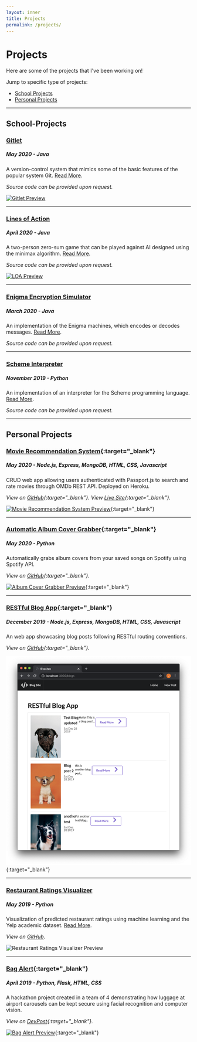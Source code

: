 ```yaml
---
layout: inner
title: Projects
permalink: /projects/
---
```

# Projects
Here are some of the projects that I've been working on! 


Jump to specific type of projects:
- [School Projects](#school-projects)
- [Personal Projects](#personal-projects)

---

## School-Projects  

### [Gitlet](/gitlet)
##### May 2020 - Java
A version-control system that mimics some of the basic features of the popular system Git.  [Read More](/gitlet).  

*Source code can be provided upon request.*    

[![Gitlet Preview](../img/preview/gitlet/preview.png)](/gitlet)

--- 

### [Lines of Action](/loa)
##### April 2020 - Java
A two-person zero-sum game that can be played against AI designed using the minimax algorithm. [Read More](/loa).  

*Source code can be provided upon request.* 

[![LOA Preview](../img/preview/loa/LOA.png)](/loa)

---

### [Enigma Encryption Simulator](/enigma)
##### March 2020 - Java 
An implementation of the Enigma machines, which encodes or decodes messages. [Read More](/enigma).        

*Source code can be provided upon request.* 

<!-- add images -->

--- 

### [Scheme Interpreter](/scheme)
##### November 2019 - Python
An implementation of an interpreter for the Scheme programming language. [Read More](/scheme).    

*Source code can be provided upon request.* 

<!-- add images -->

---

## Personal Projects

### [Movie Recommendation System](https://github.com/jerillo/movie-recommendation-system){:target="_blank"}
##### May 2020 - Node.js, Express, MongoDB, HTML, CSS, Javascript
CRUD web app allowing users authenticated with Passport.js to search and rate movies through OMDb REST API. Deployed on Heroku.

*View on [GitHub](https://github.com/jerillo/movie-recommendation-system){:target="_blank"}.* 
*View [Live Site](https://movie-journal.herokuapp.com/){:target="_blank"}.*

[![Movie Recommendation System Preview](../img/movie-recs-system/results-page.png)](https://movie-journal.herokuapp.com/){:target="_blank"}

---

### [Automatic Album Cover Grabber](https://github.com/jerillo/automatic-album-cover-grabber){:target="_blank"}
##### May 2020 - Python
Automatically grabs album covers from your saved songs on Spotify using Spotify API.

*View on [GitHub](https://github.com/jerillo/automatic-album-cover-grabber){:target="_blank"}.*

[![Album Cover Grabber Preview](../img/preview/album-grabber/preview.gif)](https://github.com/jerillo/automatic-album-cover-grabber){:target="_blank"}

---

### [RESTful Blog App](https://github.com/jerillo/BlogApp){:target="_blank"}
##### December 2019 - Node.js, Express, MongoDB, HTML, CSS, Javascript
An web app showcasing blog posts following RESTful routing conventions.     

*View on [GitHub](https://github.com/jerillo/BlogApp){:target="_blank"}.*

[![Blog App Preview](https://github.com/jerillo/BlogApp/raw/master/images/home.png)](https://github.com/jerillo/BlogApp){:target="_blank"}

--- 

### [Restaurant Ratings Visualizer](/restaurant-ratings-visualizer)
##### May 2019 - Python
Visualization of predicted restaurant ratings using machine learning and the Yelp academic dataset. [Read More](/restaurant-ratings-visualizer).   

*View on [GitHub](https://github.com/jerillo/restaurant-ratings-visualizer).*   

![Restaurant Ratings Visualizer Preview](../img/preview/maps/maps-preview.gif)

---

### [Bag Alert](https://devpost.com/software/packagecitrus2019){:target="_blank"}   
##### April 2019 - Python, Flask, HTML, CSS
A hackathon project created in a team of 4 demonstrating how luggage at airport carousels can be kept secure using facial recognition and computer vision.  

*View on [DevPost](https://devpost.com/software/packagecitrus2019){:target="_blank"}.*  

[![Bag Alert Preview](https://challengepost-s3-challengepost.netdna-ssl.com/photos/production/software_photos/000/804/293/datas/gallery.jpg)](https://devpost.com/software/packagecitrus2019){:target="_blank"}

